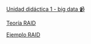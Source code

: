 [Unidad didáctica 1 - big data 📹](https://youtu.be/okprLtCn9C0?si=ZjvLf0Oz1Dcg7mWW)

[Teoría RAID](https://youtu.be/JrA_XvuIBlU?si=KZ2eTxXTWLbtDSly)

[Ejemplo RAID](https://youtu.be/sDG0o7T2KLg?si=gXzINYDwskcHbiWR)